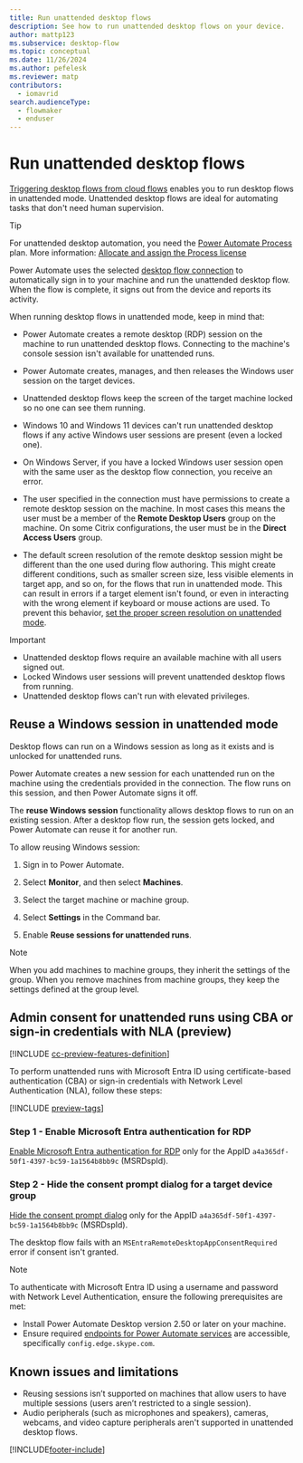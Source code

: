 ```yaml
---
title: Run unattended desktop flows
description: See how to run unattended desktop flows on your device.
author: mattp123
ms.subservice: desktop-flow
ms.topic: conceptual
ms.date: 11/26/2024
ms.author: pefelesk
ms.reviewer: matp
contributors:
  - iomavrid
search.audienceType: 
  - flowmaker
  - enduser
---
```

# Run unattended desktop flows

[Triggering desktop flows from cloud flows](trigger-desktop-flows.md) enables you to run desktop flows in unattended mode. Unattended desktop flows are ideal for automating tasks that don't need human supervision.

> [!TIP]
> For unattended desktop automation, you need the [Power Automate Process](https://powerautomate.microsoft.com/pricing/) plan. More information: [Allocate and assign the Process license](/power-platform/admin/power-automate-licensing/buy-licenses#assign-process-license)

Power Automate uses the selected [desktop flow connection](desktop-flow-connections.md) to automatically sign in to your machine and run the unattended desktop flow. When the flow is complete, it signs out from the device and reports its activity.

When running desktop flows in unattended mode, keep in mind that:

- Power Automate creates a remote desktop (RDP) session on the machine to run unattended desktop flows. Connecting to the machine's console session isn't available for unattended runs.

- Power Automate creates, manages, and then releases the Windows user session on the target devices.

- Unattended desktop flows keep the screen of the target machine locked so no one can see them running.

- Windows 10 and Windows 11 devices can't run unattended desktop flows if any active Windows user sessions are present (even a locked one).

- On Windows Server, if you have a locked Windows user session open with the same user as the desktop flow connection, you receive an error.

- The user specified in the connection must have permissions to create a remote desktop session on the machine. In most cases this means the user must be a member of the **Remote Desktop Users** group on the machine. On some Citrix configurations, the user must be in the **Direct Access Users** group.

- The default screen resolution of the remote desktop session might be different than the one used during flow authoring. This might create different conditions, such as smaller screen size, less visible elements in target app, and so on, for the flows that run in unattended mode. This can result in errors if a target element isn't found, or even in interacting with the wrong element if keyboard or mouse actions are used. To prevent this behavior, [set the proper screen resolution on unattended mode](how-to/set-screen-resolution-unattended-mode.md).

>[!IMPORTANT]
>
> - Unattended desktop flows require an available machine with all users signed out.
> - Locked Windows user sessions will prevent unattended desktop flows from running.
> - Unattended desktop flows can't run with elevated privileges.

## Reuse a Windows session in unattended mode

Desktop flows can run on a Windows session as long as it exists and is unlocked for unattended runs.

Power Automate creates a new session for each unattended run on the machine using the credentials provided in the connection. The flow runs on this session, and then Power Automate signs it off.

The **reuse Windows session** functionality allows desktop flows to run on an existing session. After a desktop flow run, the session gets locked, and Power Automate can reuse it for another run.

To allow reusing Windows session:

1. Sign in to Power Automate.

1. Select **Monitor**, and then select **Machines**.

1. Select the target machine or machine group.

1. Select **Settings** in the Command bar.

1. Enable **Reuse sessions for unattended runs**.

> [!NOTE]
> When you add machines to machine groups, they inherit the settings of the group. When you remove machines from machine groups, they keep the settings defined at the group level.

## Admin consent for unattended runs using CBA or sign-in credentials with NLA (preview)

[!INCLUDE [cc-preview-features-definition](../includes/cc-beta-prerelease-disclaimer.md)]

To perform unattended runs with Microsoft Entra ID using certificate-based authentication (CBA) or sign-in credentials with Network Level Authentication (NLA), follow these steps:

[!INCLUDE [preview-tags](../includes/cc-preview-features-definition.md)]

### Step 1 - Enable Microsoft Entra authentication for RDP

[Enable Microsoft Entra authentication for RDP](/azure/virtual-desktop/configure-single-sign-on#enable-microsoft-entra-authentication-for-rdp) only for the AppID `a4a365df-50f1-4397-bc59-1a1564b8bb9c` (MSRDspId).

### Step 2 - Hide the consent prompt dialog for a target device group

[Hide the consent prompt dialog](/azure/virtual-desktop/configure-single-sign-on#hide-the-consent-prompt-dialog) only for the AppID `a4a365df-50f1-4397-bc59-1a1564b8bb9c` (MSRDspId).

The desktop flow fails with an `MSEntraRemoteDesktopAppConsentRequired` error if consent isn't granted.

> [!NOTE]
> To authenticate with Microsoft Entra ID using a username and password with Network Level Authentication, ensure the following prerequisites are met:
> - Install Power Automate Desktop version 2.50 or later on your machine.
> - Ensure required [endpoints for Power Automate services](/power-automate/ip-address-configuration) are accessible, specifically `config.edge.skype.com`.

## Known issues and limitations

- Reusing sessions isn’t supported on machines that allow users to have multiple sessions (users aren’t restricted to a single session).
- Audio peripherals (such as microphones and speakers), cameras, webcams, and video capture peripherals aren't supported in unattended desktop flows.

[!INCLUDE[footer-include](../includes/footer-banner.md)]
